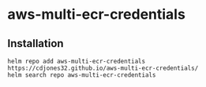 # aws-multi-ecr-credentials

## Installation

```console
helm repo add aws-multi-ecr-credentials https://cdjones32.github.io/aws-multi-ecr-credentials/
helm search repo aws-multi-ecr-credentials
```
